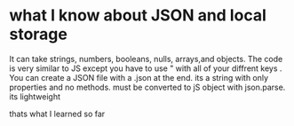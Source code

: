 # what I know about JSON and local storage

It can take strings, numbers, booleans, nulls, arrays,and objects. The code is very similar to JS except you have to use " with all of your diffrent keys . You can create a JSON file with a .json at the end. its a string with only properties and no methods. must be converted to jS object with json.parse. its lightweight

thats what I learned so far